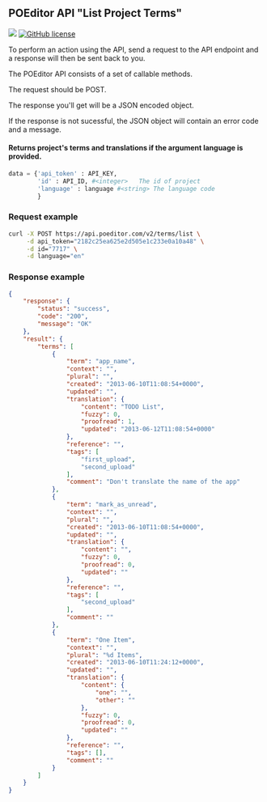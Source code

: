 <h2>POEditor API "List Project Terms"</h2>
<a href="https://www.codacy.com/manual/aleksejkov/poeditor_get_tokens?utm_source=github.com&amp;utm_medium=referral&amp;utm_content=aleksejkov/poeditor_get_tokens&amp;utm_campaign=Badge_Grade"><img src="https://api.codacy.com/project/badge/Grade/5494ed37af304648a29dda009f2a8cc8"/></a>
<a href="https://github.com/aleksejkov/poeditor_get_tokens/blob/master/LICENSE"><img alt="GitHub license" src="https://img.shields.io/github/license/aleksejkov/poeditor_get_tokens"></a>
<p>To perform an action using the API, send a request to the API endpoint and a response will then be sent back to you.</p>
<p>The POEditor API consists of a set of callable methods.</p>
<p>The request should be POST.</p>
<p>The response you'll get will be a JSON encoded object.</p>
<p>If the response is not sucessful, the JSON object will contain an error code and a message.</p>

<h4>Returns project's terms and translations if the argument language is provided.</h4>

```python
data = {'api_token' : API_KEY, 
        'id' : API_ID, #<integer>	The id of project
        'language' : language #<string>	The language code
        }
```

<h3>Request example</h3>

```bash
curl -X POST https://api.poeditor.com/v2/terms/list \
     -d api_token="2182c25ea625e2d505e1c233e0a10a48" \
     -d id="7717" \
     -d language="en"
```

<h3>Response example</h3>

```json
{
    "response": {
        "status": "success",
        "code": "200",
        "message": "OK"
    },
    "result": {
        "terms": [
            {
                "term": "app_name",
                "context": "",
                "plural": "",
                "created": "2013-06-10T11:08:54+0000",
                "updated": "",
                "translation": {
                    "content": "TODO List",
                    "fuzzy": 0,
                    "proofread": 1,
                    "updated": "2013-06-12T11:08:54+0000"
                },
                "reference": "",
                "tags": [
                    "first_upload",
                    "second_upload"
                ],
                "comment": "Don't translate the name of the app"
            },
            {
                "term": "mark_as_unread",
                "context": "",
                "plural": "",
                "created": "2013-06-10T11:08:54+0000",
                "updated": "",
                "translation": {
                    "content": "",
                    "fuzzy": 0,
                    "proofread": 0,
                    "updated": ""
                },
                "reference": "",
                "tags": [
                    "second_upload"
                ],
                "comment": ""
            },
            {
                "term": "One Item",
                "context": "",
                "plural": "%d Items",
                "created": "2013-06-10T11:24:12+0000",
                "updated": "",
                "translation": {
                    "content": {
                        "one": "",
                        "other": ""
                    },
                    "fuzzy": 0,
                    "proofread": 0,
                    "updated": ""
                },
                "reference": "",
                "tags": [],
                "comment": ""
            }
        ]
    }
}
```
